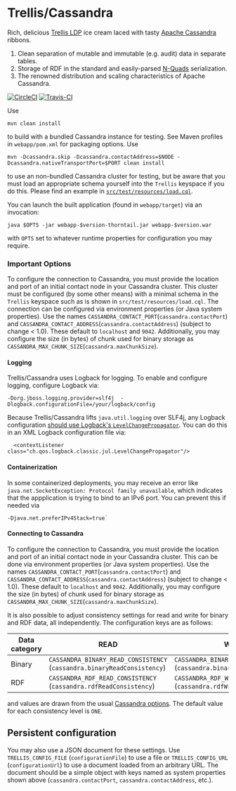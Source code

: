 # Trellis/Cassandra
Rich, delicious [Trellis LDP](https://github.com/trellis-ldp/trellis) ice cream laced with tasty [Apache Cassandra](https://cassandra.apache.org/) ribbons.

1. Clean separation of mutable and immutable (e.g. audit) data in separate tables.
2. Storage of RDF in the standard and easily-parsed [N-Quads](https://www.w3.org/TR/n-quads/) serialization.
3. The renowned distribution and scaling characteristics of Apache Cassandra.

[![CircleCI](https://circleci.com/gh/ajs6f/trellis-cassandra/tree/master.svg?style=svg)](https://circleci.com/gh/ajs6f/trellis-cassandra/tree/master)
[![Travis-CI](https://travis-ci.org/ajs6f/trellis-cassandra.svg?branch=master)](https://travis-ci.org/ajs6f/trellis-cassandra)

Use
```
mvn clean install
```
to build with a bundled Cassandra instance for testing. See Maven profiles in `webapp/pom.xml` for packaging options. Use
```
mvn -Dcassandra.skip -Dcassandra.contactAddress=$NODE -Dcassandra.nativeTransportPort=$PORT clean install
```
 to use an non-bundled Cassandra cluster for testing, but be aware that you must load an appropriate schema yourself into the `Trellis` keyspace if you do this. Please find an example in [`src/test/resources/load.cql`](blob/master/src/test/resources/load.cql).

You can launch the built application (found in `webapp/target`) via an invocation:
```
java $OPTS -jar webapp-$version-thorntail.jar webapp-$version.war
```
with `OPTS` set to whatever runtime properties for configuration you may require.

### Important Options

To configure the connection to Cassandra, you must provide the location and port of an initial contact node in your Cassandra cluster. This cluster must be configured (by some other means) with a minimal schema in the `Trellis` keyspace such as is shown in `src/test/resources/load.cql`. The connection can be configured via environment properties (or Java system properties). Use the names `CASSANDRA_CONTACT_PORT`(`cassandra.contactPort`) and `CASSANDRA_CONTACT_ADDRESS`(`cassandra.contactAddress`) (subject to change < 1.0). These default to `localhost` and `9042`. Additionally, you may configure the size (in bytes) of chunk used for binary storage as `CASSANDRA_MAX_CHUNK_SIZE`(`cassandra.maxChunkSize`).

#### Logging
Trellis/Cassandra uses Logback for logging. To enable and configure logging, configure Logback via:
```
-Dorg.jboss.logging.provider=slf4j  -Dlogback.configurationFile=/your/logback/config
```
Because Trellis/Cassandra lifts `java.util.logging` over SLF4j, any Logback configuration [should use Logback's `LevelChangePropagator`](https://logback.qos.ch/manual/configuration.html#LevelChangePropagator). You can do this in an XML Logback configuration file via:
```
  <contextListener class="ch.qos.logback.classic.jul.LevelChangePropagator"/>
```
#### Containerization
In some containerized deployments, you may receive an error like `java.net.SocketException: Protocol family unavailable`, which indicates that the appplication is trying to bind to an IPv6 port. You can prevent this if needed via
```
-Djava.net.preferIPv4Stack=true`
```
#### Connecting to Cassandra
To configure the connection to Cassandra, you must provide the location and port of an initial contact node in your Cassandra cluster. This can be done via environment properties (or Java system properties). Use the names `CASSANDRA_CONTACT_PORT`(`cassandra.contactPort`) and `CASSANDRA_CONTACT_ADDRESS`(`cassandra.contactAddress`) (subject to change < 1.0). These default to `localhost` and `9042`. Additionally, you may configure the size (in bytes) of chunk used for binary storage as `CASSANDRA_MAX_CHUNK_SIZE`(`cassandra.maxChunkSize`).

It is also possible to adjust consistency settings for read and write for binary and RDF data, all independently. The configuration keys are as follows:

| Data category | READ | WRITE |
| ------------- | ---- | ----- |
| Binary | `CASSANDRA_BINARY_READ_CONSISTENCY` (`cassandra.binaryReadConsistency`) | `CASSANDRA_BINARY_WRITE_CONSISTENCY` (`cassandra.binaryWriteConsistency`) |
| RDF | `CASSANDRA_RDF_READ_CONSISTENCY` (`cassandra.rdfReadConsistency`) |  `CASSANDRA_RDF_WRITE_CONSISTENCY` (`cassandra.rdfWriteConsistency`) |

and values are drawn from the usual [Cassandra options](https://cassandra.apache.org/doc/latest/architecture/dynamo.html#tunable-consistency). The default value for each consistency level is `ONE`.
## Persistent configuration
You may also use a JSON document for these settings. Use `TRELLIS_CONFIG_FILE` (`configurationFile`) to use a file or `TRELLIS_CONFIG_URL` (`configurationUrl`) to use a document loaded from an arbitrary URL. The document should be a simple object with keys named as system properties shown above (`cassandra.contactPort`, `cassandra.contactAddress`, etc.).



